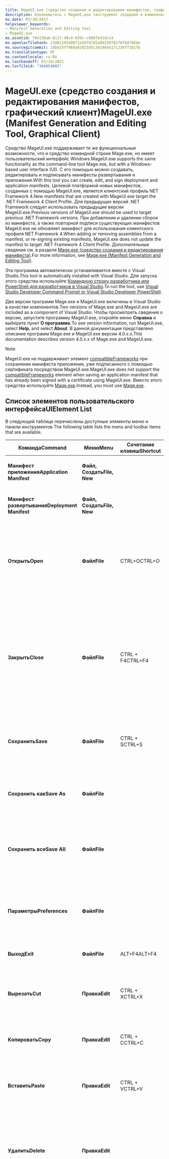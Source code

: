 ```yaml
---
title: MageUI.exe (средство создания и редактирования манифестов, графический клиент)
description: Ознакомьтесь с MageUI.exe (инструмент создания и изменения манифестов, графический клиент). С помощью этого инструмента графического пользовательского интерфейса можно создавать, редактировать и подписывать манифесты развертывания и приложения.
ms.date: 03/30/2017
helpviewer_keywords:
- Manifest Generation and Editing tool
- MageUI.exe
ms.assetid: f9e130a6-8117-49c4-839c-c988f641dc14
ms.openlocfilehash: c3901145e00f1a58f87e5a8925078278f847668e
ms.sourcegitcommit: 1dbe25ff484a02025d5c34146e517c236f7161fb
ms.translationtype: HT
ms.contentlocale: ru-RU
ms.lasthandoff: 03/19/2021
ms.locfileid: "104654002"
---
```

# <a name="mageuiexe-manifest-generation-and-editing-tool-graphical-client"></a><span data-ttu-id="f5ebc-104">MageUI.exe (средство создания и редактирования манифестов, графический клиент)</span><span class="sxs-lookup"><span data-stu-id="f5ebc-104">MageUI.exe (Manifest Generation and Editing Tool, Graphical Client)</span></span>

<span data-ttu-id="f5ebc-105">Средство MageUI.exe поддерживает те же функциональные возможности, что и средство командной строки Mage.exe, но имеет пользовательский интерфейс Windows.</span><span class="sxs-lookup"><span data-stu-id="f5ebc-105">MageUI.exe supports the same functionality as the command-line tool Mage.exe, but with a Windows-based user interface (UI).</span></span> <span data-ttu-id="f5ebc-106">С его помощью можно создавать, редактировать и подписывать манифесты развертывания и приложения.</span><span class="sxs-lookup"><span data-stu-id="f5ebc-106">With this tool you can create, edit, and sign deployment and application manifests.</span></span> <span data-ttu-id="f5ebc-107">Целевой платформой новых манифестов, созданных с помощью MageUI.exe, является клиентский профиль NET Framework 4.</span><span class="sxs-lookup"><span data-stu-id="f5ebc-107">New manifests that are created with MageUI.exe target the .NET Framework 4 Client Profile.</span></span> <span data-ttu-id="f5ebc-108">Для предыдущих версий .NET Framework следует использовать предыдущие версии MageUI.exe.</span><span class="sxs-lookup"><span data-stu-id="f5ebc-108">Previous versions of MageUI.exe should be used to target previous .NET Framework versions.</span></span> <span data-ttu-id="f5ebc-109">При добавлении и удалении сборок из манифеста, а также повторной подписи существующих манифестов MageUI.exe не обновляет манифест для использования клиентского профиля NET Framework 4.</span><span class="sxs-lookup"><span data-stu-id="f5ebc-109">When adding or removing assemblies from a manifest, or re-signing existing manifests, MageUI.exe does not update the manifest to target .NET Framework 4 Client Profile.</span></span> <span data-ttu-id="f5ebc-110">Дополнительные сведения см. в разделе [Mage.exe (средство создания и редактирования манифеста)](mage-exe-manifest-generation-and-editing-tool.md).</span><span class="sxs-lookup"><span data-stu-id="f5ebc-110">For more information, see [Mage.exe (Manifest Generation and Editing Tool)](mage-exe-manifest-generation-and-editing-tool.md).</span></span>

 <span data-ttu-id="f5ebc-111">Эта программа автоматически устанавливается вместе с Visual Studio.</span><span class="sxs-lookup"><span data-stu-id="f5ebc-111">This tool is automatically installed with Visual Studio.</span></span> <span data-ttu-id="f5ebc-112">Для запуска этого средства используйте [Командную строку разработчика или PowerShell для разработчиков в Visual Studio](/visualstudio/ide/reference/command-prompt-powershell).</span><span class="sxs-lookup"><span data-stu-id="f5ebc-112">To run the tool, use [Visual Studio Developer Command Prompt or Visual Studio Developer PowerShell](/visualstudio/ide/reference/command-prompt-powershell).</span></span>

 <span data-ttu-id="f5ebc-113">Две версии программ Mage.exe и MageUI.exe включены в Visual Studio в качестве компонентов.</span><span class="sxs-lookup"><span data-stu-id="f5ebc-113">Two versions of Mage.exe and MageUI.exe are included as a component of Visual Studio.</span></span> <span data-ttu-id="f5ebc-114">Чтобы просмотреть сведения о версии, запустите программу MageUI.exe, откройте меню **Справка** и выберите пункт **О программе**.</span><span class="sxs-lookup"><span data-stu-id="f5ebc-114">To see version information, run MageUI.exe, select **Help**, and select **About**.</span></span> <span data-ttu-id="f5ebc-115">В данной документации представлено описание программ Mage.exe и MageUI.exe версии 4.0.x.x.</span><span class="sxs-lookup"><span data-stu-id="f5ebc-115">This documentation describes version 4.0.x.x of Mage.exe and MageUI.exe.</span></span>

> [!NOTE]
> <span data-ttu-id="f5ebc-116">MageUI.exe не поддерживает элемент [compatibleFrameworks](/visualstudio/deployment/compatibleframeworks-element-clickonce-deployment) при сохранении манифеста приложения, уже подписанного с помощью сертификата посредством MageUI.exe.</span><span class="sxs-lookup"><span data-stu-id="f5ebc-116">MageUI.exe does not support the [compatibleFrameworks](/visualstudio/deployment/compatibleframeworks-element-clickonce-deployment) element when saving an application manifest that has already been signed with a certificate using MageUI.exe.</span></span> <span data-ttu-id="f5ebc-117">Вместо этого средства используйте [Mage.exe](mage-exe-manifest-generation-and-editing-tool.md).</span><span class="sxs-lookup"><span data-stu-id="f5ebc-117">Instead, you must use [Mage.exe](mage-exe-manifest-generation-and-editing-tool.md).</span></span>  
  
## <a name="uielement-list"></a><span data-ttu-id="f5ebc-118">Список элементов пользовательского интерфейса</span><span class="sxs-lookup"><span data-stu-id="f5ebc-118">UIElement List</span></span>  

 <span data-ttu-id="f5ebc-119">В следующей таблице перечислены доступные элементы меню и панели инструментов.</span><span class="sxs-lookup"><span data-stu-id="f5ebc-119">The following table lists the menu and toolbar items that are available.</span></span>  
  
|<span data-ttu-id="f5ebc-120">Команда</span><span class="sxs-lookup"><span data-stu-id="f5ebc-120">Command</span></span>|<span data-ttu-id="f5ebc-121">Меню</span><span class="sxs-lookup"><span data-stu-id="f5ebc-121">Menu</span></span>|<span data-ttu-id="f5ebc-122">Сочетание клавиш</span><span class="sxs-lookup"><span data-stu-id="f5ebc-122">Shortcut</span></span>|<span data-ttu-id="f5ebc-123">Описание</span><span class="sxs-lookup"><span data-stu-id="f5ebc-123">Description</span></span>|  
|-------------|----------|--------------|-----------------|  
|<span data-ttu-id="f5ebc-124">**Манифест приложения**</span><span class="sxs-lookup"><span data-stu-id="f5ebc-124">**Application Manifest**</span></span>|<span data-ttu-id="f5ebc-125">**Файл, Создать**</span><span class="sxs-lookup"><span data-stu-id="f5ebc-125">**File, New**</span></span>||<span data-ttu-id="f5ebc-126">Создает новый манифест приложения.</span><span class="sxs-lookup"><span data-stu-id="f5ebc-126">Creates a new application manifest.</span></span>|  
|<span data-ttu-id="f5ebc-127">**Манифест развертывания**</span><span class="sxs-lookup"><span data-stu-id="f5ebc-127">**Deployment Manifest**</span></span>|<span data-ttu-id="f5ebc-128">**Файл, Создать**</span><span class="sxs-lookup"><span data-stu-id="f5ebc-128">**File, New**</span></span>||<span data-ttu-id="f5ebc-129">Создает новый манифест развертывания.</span><span class="sxs-lookup"><span data-stu-id="f5ebc-129">Creates a new deployment manifest.</span></span>|  
|<span data-ttu-id="f5ebc-130">**Открыть**</span><span class="sxs-lookup"><span data-stu-id="f5ebc-130">**Open**</span></span>|<span data-ttu-id="f5ebc-131">**Файл**</span><span class="sxs-lookup"><span data-stu-id="f5ebc-131">**File**</span></span>|<span data-ttu-id="f5ebc-132">CTRL+O</span><span class="sxs-lookup"><span data-stu-id="f5ebc-132">CTRL+O</span></span>|<span data-ttu-id="f5ebc-133">Открывает для редактирования существующий манифест развертывания, манифест приложения или лицензию доверия.</span><span class="sxs-lookup"><span data-stu-id="f5ebc-133">Opens an existing deployment manifest, application manifest, or trust license for editing.</span></span>|  
|<span data-ttu-id="f5ebc-134">**Закрыть**</span><span class="sxs-lookup"><span data-stu-id="f5ebc-134">**Close**</span></span>|<span data-ttu-id="f5ebc-135">**Файл**</span><span class="sxs-lookup"><span data-stu-id="f5ebc-135">**File**</span></span>|<span data-ttu-id="f5ebc-136">CTRL + F4</span><span class="sxs-lookup"><span data-stu-id="f5ebc-136">CTRL+F4</span></span>|<span data-ttu-id="f5ebc-137">Закрывает открытый файл.</span><span class="sxs-lookup"><span data-stu-id="f5ebc-137">Closes an open file.</span></span><br /><br /> <span data-ttu-id="f5ebc-138">Если файл был изменен, MageUI.exe выводит запрос о повторной подписи файла открытым ключом, парой ключей или сохраненным сертификатом.</span><span class="sxs-lookup"><span data-stu-id="f5ebc-138">If you modify a file before closing it, MageUI.exe prompts you to re-sign the file with a public key, key pair, or stored certificate.</span></span>|  
|<span data-ttu-id="f5ebc-139">**Сохранить**</span><span class="sxs-lookup"><span data-stu-id="f5ebc-139">**Save**</span></span>|<span data-ttu-id="f5ebc-140">**Файл**</span><span class="sxs-lookup"><span data-stu-id="f5ebc-140">**File**</span></span>|<span data-ttu-id="f5ebc-141">CTRL + S</span><span class="sxs-lookup"><span data-stu-id="f5ebc-141">CTRL+S</span></span>|<span data-ttu-id="f5ebc-142">Сохраняет на диск документ, на котором находится фокус пользовательского ввода.</span><span class="sxs-lookup"><span data-stu-id="f5ebc-142">Saves to disk the document which currently has user input focus.</span></span>|  
|<span data-ttu-id="f5ebc-143">**Сохранить как**</span><span class="sxs-lookup"><span data-stu-id="f5ebc-143">**Save As**</span></span>|<span data-ttu-id="f5ebc-144">**Файл**</span><span class="sxs-lookup"><span data-stu-id="f5ebc-144">**File**</span></span>||<span data-ttu-id="f5ebc-145">Сохраняет файл на диск, позволяя указать новое имя и местоположение файла.</span><span class="sxs-lookup"><span data-stu-id="f5ebc-145">Saves a file to disk, enabling you to supply a new file name and/or location.</span></span>|  
|<span data-ttu-id="f5ebc-146">**Сохранить все**</span><span class="sxs-lookup"><span data-stu-id="f5ebc-146">**Save All**</span></span>|<span data-ttu-id="f5ebc-147">**Файл**</span><span class="sxs-lookup"><span data-stu-id="f5ebc-147">**File**</span></span>||<span data-ttu-id="f5ebc-148">Сохраняет изменения, внесенные во все файлы, открытые в настоящий момент в программе MageUI.exe.</span><span class="sxs-lookup"><span data-stu-id="f5ebc-148">Saves the changes made to all files currently open within MageUI.exe.</span></span>|  
|<span data-ttu-id="f5ebc-149">**Параметры**</span><span class="sxs-lookup"><span data-stu-id="f5ebc-149">**Preferences**</span></span>|<span data-ttu-id="f5ebc-150">**Файл**</span><span class="sxs-lookup"><span data-stu-id="f5ebc-150">**File**</span></span>||<span data-ttu-id="f5ebc-151">Открывает диалоговое окно **Параметры**.</span><span class="sxs-lookup"><span data-stu-id="f5ebc-151">Opens the **Preferences** dialog box.</span></span> <span data-ttu-id="f5ebc-152">Дополнительные сведения см. в следующем разделе.</span><span class="sxs-lookup"><span data-stu-id="f5ebc-152">See the following section for more information.</span></span>|  
|<span data-ttu-id="f5ebc-153">**Выход**</span><span class="sxs-lookup"><span data-stu-id="f5ebc-153">**Exit**</span></span>|<span data-ttu-id="f5ebc-154">**Файл**</span><span class="sxs-lookup"><span data-stu-id="f5ebc-154">**File**</span></span>|<span data-ttu-id="f5ebc-155">ALT+F4</span><span class="sxs-lookup"><span data-stu-id="f5ebc-155">ALT+F4</span></span>|<span data-ttu-id="f5ebc-156">Закрывает программу MageUI.exe.</span><span class="sxs-lookup"><span data-stu-id="f5ebc-156">Quits MageUI.exe.</span></span>|  
|<span data-ttu-id="f5ebc-157">**Вырезать**</span><span class="sxs-lookup"><span data-stu-id="f5ebc-157">**Cut**</span></span>|<span data-ttu-id="f5ebc-158">**Правка**</span><span class="sxs-lookup"><span data-stu-id="f5ebc-158">**Edit**</span></span>|<span data-ttu-id="f5ebc-159">CTRL + X</span><span class="sxs-lookup"><span data-stu-id="f5ebc-159">CTRL+X</span></span>|<span data-ttu-id="f5ebc-160">Удаляет выделенный текст из приложения и перемещает его в буфер обмена системы.</span><span class="sxs-lookup"><span data-stu-id="f5ebc-160">Removes the currently selected text from the application and moves it to the system Clipboard.</span></span>|  
|<span data-ttu-id="f5ebc-161">**Копировать**</span><span class="sxs-lookup"><span data-stu-id="f5ebc-161">**Copy**</span></span>|<span data-ttu-id="f5ebc-162">**Правка**</span><span class="sxs-lookup"><span data-stu-id="f5ebc-162">**Edit**</span></span>|<span data-ttu-id="f5ebc-163">CTRL + C</span><span class="sxs-lookup"><span data-stu-id="f5ebc-163">CTRL+C</span></span>|<span data-ttu-id="f5ebc-164">Копирует выделенный текст в буфер обмена системы.</span><span class="sxs-lookup"><span data-stu-id="f5ebc-164">Copies the currently selected text to the system Clipboard.</span></span>|  
|<span data-ttu-id="f5ebc-165">**Вставить**</span><span class="sxs-lookup"><span data-stu-id="f5ebc-165">**Paste**</span></span>|<span data-ttu-id="f5ebc-166">**Правка**</span><span class="sxs-lookup"><span data-stu-id="f5ebc-166">**Edit**</span></span>|<span data-ttu-id="f5ebc-167">CTRL + V</span><span class="sxs-lookup"><span data-stu-id="f5ebc-167">CTRL+V</span></span>|<span data-ttu-id="f5ebc-168">Вставляет текст из буфера обмена системы в активный текстовый элемент.</span><span class="sxs-lookup"><span data-stu-id="f5ebc-168">Pastes text from the system Clipboard into the currently active text element.</span></span>|  
|<span data-ttu-id="f5ebc-169">**Удалить**</span><span class="sxs-lookup"><span data-stu-id="f5ebc-169">**Delete**</span></span>|<span data-ttu-id="f5ebc-170">**Правка**</span><span class="sxs-lookup"><span data-stu-id="f5ebc-170">**Edit**</span></span>||<span data-ttu-id="f5ebc-171">Удаляет выбранный в списке элемент, например лицензию доверия на вкладке **Манифест развертывания**.</span><span class="sxs-lookup"><span data-stu-id="f5ebc-171">Deletes an element currently selected in a list, such as a trust license on the **Deployment Manifest** tab.</span></span>|  
|<span data-ttu-id="f5ebc-172">**Закрыть все**</span><span class="sxs-lookup"><span data-stu-id="f5ebc-172">**Close All**</span></span>|<span data-ttu-id="f5ebc-173">**Окно**</span><span class="sxs-lookup"><span data-stu-id="f5ebc-173">**Window**</span></span>||<span data-ttu-id="f5ebc-174">Закрывает все файлы, открытые в MageUI.exe в настоящий момент.</span><span class="sxs-lookup"><span data-stu-id="f5ebc-174">Closes all files currently open in MageUI.exe.</span></span> <span data-ttu-id="f5ebc-175">Для файлов, которые требуется сохранить, MageUI.exe выводит соответствующий запрос.</span><span class="sxs-lookup"><span data-stu-id="f5ebc-175">If one or more files need saving, MageUI.exe prompts you to save them.</span></span> <span data-ttu-id="f5ebc-176">MageUI.exe также отображает запрос на выбор ключа подписи для каждого неподписанного или измененного файла.</span><span class="sxs-lookup"><span data-stu-id="f5ebc-176">MageUI.exe also prompts you to select a signing key for each unsigned or changed file.</span></span>|  
|<span data-ttu-id="f5ebc-177">**О программе**</span><span class="sxs-lookup"><span data-stu-id="f5ebc-177">**About**</span></span>|<span data-ttu-id="f5ebc-178">**Справка**</span><span class="sxs-lookup"><span data-stu-id="f5ebc-178">**Help**</span></span>||<span data-ttu-id="f5ebc-179">Отображает сведения о версии MageUI.exe и соответствующих авторских правах.</span><span class="sxs-lookup"><span data-stu-id="f5ebc-179">Displays version and copyright information about MageUI.exe.</span></span>|  
  
## <a name="preferences-dialog-box"></a><span data-ttu-id="f5ebc-180">Диалоговое окно "Параметры"</span><span class="sxs-lookup"><span data-stu-id="f5ebc-180">Preferences Dialog Box</span></span>  

 <span data-ttu-id="f5ebc-181">Диалоговое окно **Параметры** содержит следующие элементы.</span><span class="sxs-lookup"><span data-stu-id="f5ebc-181">The **Preferences** dialog box contains the following elements.</span></span>  
  
|<span data-ttu-id="f5ebc-182">Элемент пользовательского интерфейса</span><span class="sxs-lookup"><span data-stu-id="f5ebc-182">UI Element</span></span>|<span data-ttu-id="f5ebc-183">Описание</span><span class="sxs-lookup"><span data-stu-id="f5ebc-183">Description</span></span>|  
|----------------|-----------------|  
|<span data-ttu-id="f5ebc-184">**Подписывать при сохранении**</span><span class="sxs-lookup"><span data-stu-id="f5ebc-184">**Sign on save**</span></span>|<span data-ttu-id="f5ebc-185">Выводит запрос на подпись файла при сохранении внесенных изменений.</span><span class="sxs-lookup"><span data-stu-id="f5ebc-185">Prompts you to sign a file whenever you save your modifications.</span></span>|  
|<span data-ttu-id="f5ebc-186">**Использовать сертификат подписи по умолчанию**</span><span class="sxs-lookup"><span data-stu-id="f5ebc-186">**Use default signing certificate**</span></span>|<span data-ttu-id="f5ebc-187">Использует для подписи всех файлов ключ, введенный в текстовом поле **Файл сертификата**.</span><span class="sxs-lookup"><span data-stu-id="f5ebc-187">Uses the key entered in the **Certificate file** text box to sign all files.</span></span> <span data-ttu-id="f5ebc-188">В результате будет отключен запрос на подпись, который обычно выводится при сохранении файла, если выбран параметр **Подписывать при сохранении**.</span><span class="sxs-lookup"><span data-stu-id="f5ebc-188">This eliminates the signing prompt that typically appears when you save a file and **Sign on Save** is selected.</span></span> <span data-ttu-id="f5ebc-189">Для выбора файла ключа нажмите кнопку с многоточием ( **...** ), расположенную рядом с текстовым полем **Файл сертификата**.</span><span class="sxs-lookup"><span data-stu-id="f5ebc-189">Use the ellipsis (**…**) button next to the **Certificate file** text box to select a key file.</span></span>|  
|<span data-ttu-id="f5ebc-190">Алгоритм хэш-кода</span><span class="sxs-lookup"><span data-stu-id="f5ebc-190">Digest algorithm</span></span>|<span data-ttu-id="f5ebc-191">Определяет алгоритм создания дайджестов зависимостей.</span><span class="sxs-lookup"><span data-stu-id="f5ebc-191">Specifies the algorithm to generate dependency digests with.</span></span> <span data-ttu-id="f5ebc-192">Допустимые значения: sha256RSA и sha1RSA.</span><span class="sxs-lookup"><span data-stu-id="f5ebc-192">Value must be "sha256RSA" or "sha1RSA".</span></span> <span data-ttu-id="f5ebc-193">Значение по умолчанию — SHA1.</span><span class="sxs-lookup"><span data-stu-id="f5ebc-193">Uses SHA1 as the default.</span></span> <span data-ttu-id="f5ebc-194">Используется как в манифестах приложения, так и в манифестах развертывания.</span><span class="sxs-lookup"><span data-stu-id="f5ebc-194">Used both in application and deployment manifests.</span></span> <span data-ttu-id="f5ebc-195">Если при сохранении манифеста пользователь предоставляет сертификат, то при создании дайджестов зависимостей используются указанные в сертификате алгоритмы.</span><span class="sxs-lookup"><span data-stu-id="f5ebc-195">If the user provides a certificate when saving the manifest, uses the algorithms in the certificate to generate dependency digests with.</span></span>|  
  
## <a name="signing-options-dialog-box"></a><span data-ttu-id="f5ebc-196">Диалоговое окно "Параметры создания подписей"</span><span class="sxs-lookup"><span data-stu-id="f5ebc-196">Signing Options Dialog Box</span></span>  

 <span data-ttu-id="f5ebc-197">Диалоговое окно **Параметры создания подписей** отображается при сохранении манифеста или лицензии доверия в первый раз, а также при изменении манифеста или лицензии доверия.</span><span class="sxs-lookup"><span data-stu-id="f5ebc-197">The **Signing Options** dialog box appears when you save a manifest or trust license for the first time, or when you change a manifest or trust license.</span></span> <span data-ttu-id="f5ebc-198">Это окно появляется, только если в диалоговом окне **Параметры** выбран параметр **Подписывать при сохранении**.</span><span class="sxs-lookup"><span data-stu-id="f5ebc-198">It only appears if the **Sign on Save** option in the **Preferences** dialog box is selected.</span></span> <span data-ttu-id="f5ebc-199">При подписи манифеста, задающего значение в текстовом поле **URI-код метки времени**, необходимо подключение к Интернету.</span><span class="sxs-lookup"><span data-stu-id="f5ebc-199">You must be connected to the Internet when signing a manifest that specifies a value in the **TimeStamping URI** text box.</span></span>  
  
 <span data-ttu-id="f5ebc-200">Это диалоговое окно содержит следующие элементы.</span><span class="sxs-lookup"><span data-stu-id="f5ebc-200">This dialog box contains the following elements.</span></span>  
  
|<span data-ttu-id="f5ebc-201">Элемент пользовательского интерфейса</span><span class="sxs-lookup"><span data-stu-id="f5ebc-201">UI Element</span></span>|<span data-ttu-id="f5ebc-202">Описание</span><span class="sxs-lookup"><span data-stu-id="f5ebc-202">Description</span></span>|  
|----------------|-----------------|  
|<span data-ttu-id="f5ebc-203">**Подписывать файлом сертификата**</span><span class="sxs-lookup"><span data-stu-id="f5ebc-203">**Sign with certificate file**</span></span>|<span data-ttu-id="f5ebc-204">Подписывает манифест цифровым сертификатом, хранящимся в файловой системе.</span><span class="sxs-lookup"><span data-stu-id="f5ebc-204">Signs the manifest with a digital certificate stored on the file system.</span></span>|  
|<span data-ttu-id="f5ebc-205">**Файл**</span><span class="sxs-lookup"><span data-stu-id="f5ebc-205">**File**</span></span>|<span data-ttu-id="f5ebc-206">Предоставляет область для ввода пути к PFX-файлу, представляющему сертификат.</span><span class="sxs-lookup"><span data-stu-id="f5ebc-206">Provides an area to type the path to the .pfx file representing the certificate.</span></span>|  
|<span data-ttu-id="f5ebc-207">**...**</span><span class="sxs-lookup"><span data-stu-id="f5ebc-207">**...**</span></span>|<span data-ttu-id="f5ebc-208">Открывает диалоговое окно **Выбор файла**, где можно выбрать существующий PFX-файл.</span><span class="sxs-lookup"><span data-stu-id="f5ebc-208">Opens a **Choose File** dialog box for selecting an existing .pfx file.</span></span>|  
|<span data-ttu-id="f5ebc-209">**Создать**</span><span class="sxs-lookup"><span data-stu-id="f5ebc-209">**New**</span></span>|<span data-ttu-id="f5ebc-210">Создает новый PFX-файл, не подлежащий проверке при помощи центра сертификации.</span><span class="sxs-lookup"><span data-stu-id="f5ebc-210">Generates a new .pfx that is not verifiable through a Certificate Authority (CA).</span></span> <span data-ttu-id="f5ebc-211">Подробнее о типах сертификатов, используемых для подписи развертываний ClickOnce, см. в разделе [Общие сведения о развертывании доверенных приложений](/visualstudio/deployment/trusted-application-deployment-overview).</span><span class="sxs-lookup"><span data-stu-id="f5ebc-211">For more information about the types of certificates used for signing ClickOnce deployments, see [Trusted Application Deployment Overview](/visualstudio/deployment/trusted-application-deployment-overview).</span></span>|  
|<span data-ttu-id="f5ebc-212">**Пароль**</span><span class="sxs-lookup"><span data-stu-id="f5ebc-212">**Password**</span></span>|<span data-ttu-id="f5ebc-213">Предоставляет область для ввода пароля, используемого для подписи этим сертификатом.</span><span class="sxs-lookup"><span data-stu-id="f5ebc-213">Provides an area to type the password used for signing with this certificate.</span></span> <span data-ttu-id="f5ebc-214">Если пароль не требуется, это поле можно оставить пустым.</span><span class="sxs-lookup"><span data-stu-id="f5ebc-214">If not applicable, can be left blank.</span></span>|  
|<span data-ttu-id="f5ebc-215">**Подписывать сохраненным сертификатом**</span><span class="sxs-lookup"><span data-stu-id="f5ebc-215">**Sign with stored certificate**</span></span>|<span data-ttu-id="f5ebc-216">Отображает список цифровых сертификатов, находящихся в хранилище сертификатов на компьютере, в котором можно выбрать нужный сертификат.</span><span class="sxs-lookup"><span data-stu-id="f5ebc-216">Displays a selectable list of digital certificates stored in your computer's certificate store.</span></span>|  
|<span data-ttu-id="f5ebc-217">**URI-код метки времени**</span><span class="sxs-lookup"><span data-stu-id="f5ebc-217">**TimeStamping URI**</span></span>|<span data-ttu-id="f5ebc-218">Отображает URL-адрес (уникальный код ресурса) службы цифровых меток времени.</span><span class="sxs-lookup"><span data-stu-id="f5ebc-218">Displays the Uniform Resource Locator (URI) of a digital timestamping service.</span></span> <span data-ttu-id="f5ebc-219">Установка меток времени в манифестах предотвращает необходимость повторной подписи манифестов, когда срок действия цифрового сертификата истекает до развертывания следующей версии приложения.</span><span class="sxs-lookup"><span data-stu-id="f5ebc-219">Timestamping the manifests prevents you from having to re-sign the manifests if your digital certificate expires before you deploy the next version of your application.</span></span> <span data-ttu-id="f5ebc-220">Дополнительные сведения см. в статье [Члены программы корневых сертификатов Windows](/previous-versions/windows/it-pro/windows-server-2012-R2-and-2012/dn265983(v=ws.11)) и в разделе [ClickOnce и технология Authenticode](/visualstudio/deployment/clickonce-and-authenticode).</span><span class="sxs-lookup"><span data-stu-id="f5ebc-220">For more information, see [Windows root certificate program members](/previous-versions/windows/it-pro/windows-server-2012-R2-and-2012/dn265983(v=ws.11)) and [ClickOnce and Authenticode](/visualstudio/deployment/clickonce-and-authenticode).</span></span>|  
|<span data-ttu-id="f5ebc-221">**Не подписывать**</span><span class="sxs-lookup"><span data-stu-id="f5ebc-221">**Don't Sign**</span></span>|<span data-ttu-id="f5ebc-222">Позволяет сохранить манифест без добавления подписи из цифрового сертификата.</span><span class="sxs-lookup"><span data-stu-id="f5ebc-222">Allows you to save the manifest without adding a signature from a digital certificate.</span></span>|  
  
## <a name="tab-and-panel-descriptions"></a><span data-ttu-id="f5ebc-223">Описания вкладок и областей</span><span class="sxs-lookup"><span data-stu-id="f5ebc-223">Tab and Panel Descriptions</span></span>  

 <span data-ttu-id="f5ebc-224">Когда документ открывается в MageUI.exe, он отображается на отдельной вкладке.</span><span class="sxs-lookup"><span data-stu-id="f5ebc-224">When you open a document with MageUI.exe, it appears within its own tab page.</span></span> <span data-ttu-id="f5ebc-225">Каждая вкладка содержит набор областей свойств.</span><span class="sxs-lookup"><span data-stu-id="f5ebc-225">Each tab contains a set of property panels.</span></span> <span data-ttu-id="f5ebc-226">Области содержат сгруппированные поднаборы данных документа.</span><span class="sxs-lookup"><span data-stu-id="f5ebc-226">The panels contain grouped subsets of the document's data.</span></span>  
  
### <a name="application-manifest-tab"></a><span data-ttu-id="f5ebc-227">Вкладка "Манифест приложения"</span><span class="sxs-lookup"><span data-stu-id="f5ebc-227">Application Manifest Tab</span></span>  

 <span data-ttu-id="f5ebc-228">На вкладке **Манифест приложения** приводится содержимое манифеста приложения.</span><span class="sxs-lookup"><span data-stu-id="f5ebc-228">The **Application Manifest** tab displays the contents of an application manifest.</span></span> <span data-ttu-id="f5ebc-229">В манифесте приложения описаны все файлы, включенные в развертывание, а также разрешения, требуемые для выполнения приложения на клиентском компьютере.</span><span class="sxs-lookup"><span data-stu-id="f5ebc-229">The application manifest describes all files included with the deployment, and the permissions required for the application to run on the client.</span></span>  
  
 <span data-ttu-id="f5ebc-230">Вкладка **Манифест приложения** содержит перечисленные ниже вкладки.</span><span class="sxs-lookup"><span data-stu-id="f5ebc-230">The **Application Manifest** tab contains the following tabs.</span></span>  
  
|<span data-ttu-id="f5ebc-231">Элемент пользовательского интерфейса</span><span class="sxs-lookup"><span data-stu-id="f5ebc-231">UI Element</span></span>|<span data-ttu-id="f5ebc-232">Описание</span><span class="sxs-lookup"><span data-stu-id="f5ebc-232">Description</span></span>|  
|----------------|-----------------|  
|<span data-ttu-id="f5ebc-233">**Name**</span><span class="sxs-lookup"><span data-stu-id="f5ebc-233">**Name**</span></span>|<span data-ttu-id="f5ebc-234">Задает идентификационные сведения о развертывании.</span><span class="sxs-lookup"><span data-stu-id="f5ebc-234">Specifies identifying information about this deployment.</span></span>|  
|<span data-ttu-id="f5ebc-235">**Описание**</span><span class="sxs-lookup"><span data-stu-id="f5ebc-235">**Description**</span></span>|<span data-ttu-id="f5ebc-236">Задает сведения об издателе, продукте и поддержке.</span><span class="sxs-lookup"><span data-stu-id="f5ebc-236">Specifies publisher, product, and support information.</span></span>|  
|<span data-ttu-id="f5ebc-237">**Параметры приложения**</span><span class="sxs-lookup"><span data-stu-id="f5ebc-237">**Application Options**</span></span>|<span data-ttu-id="f5ebc-238">Определяет, является ли это приложение браузерным и является ли этот манифест источником информации о доверии.</span><span class="sxs-lookup"><span data-stu-id="f5ebc-238">Specifies whether this is a browser application, and whether this manifest is the source of trust information.</span></span>|  
|<span data-ttu-id="f5ebc-239">**Файлы**</span><span class="sxs-lookup"><span data-stu-id="f5ebc-239">**Files**</span></span>|<span data-ttu-id="f5ebc-240">Задает все файлы, образующие это развертывание.</span><span class="sxs-lookup"><span data-stu-id="f5ebc-240">Specifies all of the files that constitute this deployment.</span></span>|  
|<span data-ttu-id="f5ebc-241">**Требуемые разрешения**</span><span class="sxs-lookup"><span data-stu-id="f5ebc-241">**Permissions Required**</span></span>|<span data-ttu-id="f5ebc-242">Задает минимальный набор разрешений, требуемый для выполнения приложения на клиентском компьютере.</span><span class="sxs-lookup"><span data-stu-id="f5ebc-242">Specifies the minimum permission set required by the application to run on a client.</span></span>|  
  
### <a name="name-tab"></a><span data-ttu-id="f5ebc-243">Вкладка "Имя"</span><span class="sxs-lookup"><span data-stu-id="f5ebc-243">Name Tab</span></span>  

 <span data-ttu-id="f5ebc-244">При создании или открытии манифеста приложения отображается вкладка **Имя**.</span><span class="sxs-lookup"><span data-stu-id="f5ebc-244">The **Name** tab is displayed when you first create or open an application manifest.</span></span> <span data-ttu-id="f5ebc-245">Она содержит уникальный идентификатор развертывания. На ней также может указываться допустимая целевая платформа.</span><span class="sxs-lookup"><span data-stu-id="f5ebc-245">It uniquely identifies the deployment, and optionally specifies a valid target platform.</span></span>  
  
|<span data-ttu-id="f5ebc-246">Элемент пользовательского интерфейса</span><span class="sxs-lookup"><span data-stu-id="f5ebc-246">UI Element</span></span>|<span data-ttu-id="f5ebc-247">Описание</span><span class="sxs-lookup"><span data-stu-id="f5ebc-247">Description</span></span>|  
|----------------|-----------------|  
|<span data-ttu-id="f5ebc-248">**Name**</span><span class="sxs-lookup"><span data-stu-id="f5ebc-248">**Name**</span></span>|<span data-ttu-id="f5ebc-249">Обязательный.</span><span class="sxs-lookup"><span data-stu-id="f5ebc-249">Required.</span></span> <span data-ttu-id="f5ebc-250">Имя манифеста приложения.</span><span class="sxs-lookup"><span data-stu-id="f5ebc-250">The name of the application manifest.</span></span> <span data-ttu-id="f5ebc-251">Как правило, совпадает с именем файла.</span><span class="sxs-lookup"><span data-stu-id="f5ebc-251">Usually the same as the file name.</span></span>|  
|<span data-ttu-id="f5ebc-252">**Version**</span><span class="sxs-lookup"><span data-stu-id="f5ebc-252">**Version**</span></span>|<span data-ttu-id="f5ebc-253">Обязательный.</span><span class="sxs-lookup"><span data-stu-id="f5ebc-253">Required.</span></span> <span data-ttu-id="f5ebc-254">Номер версии развертывания в форме *N.N.N.N*.</span><span class="sxs-lookup"><span data-stu-id="f5ebc-254">The version number of the deployment in the form *N.N.N.N*.</span></span> <span data-ttu-id="f5ebc-255">Обязательным является только первый основной номер сборки.</span><span class="sxs-lookup"><span data-stu-id="f5ebc-255">Only the first major build number is required.</span></span> <span data-ttu-id="f5ebc-256">Например, для приложения версии 1.0 допустимы значения `1`, `1.0`, `1.0.0` и `1.0.0.0`.</span><span class="sxs-lookup"><span data-stu-id="f5ebc-256">For example, for version 1.0 of an application, valid values would include `1`, `1.0`, `1.0.0`, and `1.0.0.0`.</span></span>|  
|<span data-ttu-id="f5ebc-257">**Процессор**</span><span class="sxs-lookup"><span data-stu-id="f5ebc-257">**Processor**</span></span>|<span data-ttu-id="f5ebc-258">Необязательный элемент.</span><span class="sxs-lookup"><span data-stu-id="f5ebc-258">Optional.</span></span> <span data-ttu-id="f5ebc-259">Архитектура компьютера, в которой может выполняться это развертывание.</span><span class="sxs-lookup"><span data-stu-id="f5ebc-259">The machine architecture on which this deployment can run.</span></span> <span data-ttu-id="f5ebc-260">Значение по умолчанию — `msil`, то есть язык MSIL, который является форматом по умолчанию для всех управляемых сборок.</span><span class="sxs-lookup"><span data-stu-id="f5ebc-260">The default is `msil`, or Microsoft Intermediate Language, which is the default format of all managed assemblies.</span></span> <span data-ttu-id="f5ebc-261">Это поле следует изменять, если была выполнена предварительная компиляция сборок приложения для конкретной архитектуры.</span><span class="sxs-lookup"><span data-stu-id="f5ebc-261">Change this field if you have pre-compiled the assemblies in your application for a specific architecture.</span></span> <span data-ttu-id="f5ebc-262">Подробнее о предварительной компиляции см. в разделе [Ngen.exe (генератор образов в машинном коде)](ngen-exe-native-image-generator.md).</span><span class="sxs-lookup"><span data-stu-id="f5ebc-262">For more information about pre-compilation, see [Ngen.exe (Native Image Generator)](ngen-exe-native-image-generator.md).</span></span>|  
|<span data-ttu-id="f5ebc-263">**Язык и региональные параметры**</span><span class="sxs-lookup"><span data-stu-id="f5ebc-263">**Culture**</span></span>|<span data-ttu-id="f5ebc-264">Необязательный элемент.</span><span class="sxs-lookup"><span data-stu-id="f5ebc-264">Optional.</span></span> <span data-ttu-id="f5ebc-265">Состоящий из двух частей ISO-код страны и региона, где будет выполняться приложение.</span><span class="sxs-lookup"><span data-stu-id="f5ebc-265">The two-part ISO country and region code in which this application runs.</span></span> <span data-ttu-id="f5ebc-266">Значение по умолчанию — `neutral`.</span><span class="sxs-lookup"><span data-stu-id="f5ebc-266">The default is `neutral`.</span></span>|  
|<span data-ttu-id="f5ebc-267">**Токен открытого ключа**</span><span class="sxs-lookup"><span data-stu-id="f5ebc-267">**Public key token**</span></span>|<span data-ttu-id="f5ebc-268">Необязательно.</span><span class="sxs-lookup"><span data-stu-id="f5ebc-268">Optional.</span></span> <span data-ttu-id="f5ebc-269">Открытый ключ, которым был подписан этот манифест приложения.</span><span class="sxs-lookup"><span data-stu-id="f5ebc-269">The public key with which this application manifest has been signed.</span></span> <span data-ttu-id="f5ebc-270">Если это новый или неподписанный манифест, в этом поле будет значение `Unsigned`.</span><span class="sxs-lookup"><span data-stu-id="f5ebc-270">If this is a new or unsigned manifest, this field will appear as `Unsigned`.</span></span>|  
  
### <a name="description-tab"></a><span data-ttu-id="f5ebc-271">Вкладка "Описание"</span><span class="sxs-lookup"><span data-stu-id="f5ebc-271">Description Tab</span></span>  

 <span data-ttu-id="f5ebc-272">Эти сведения обычно содержатся в манифесте развертывания.</span><span class="sxs-lookup"><span data-stu-id="f5ebc-272">This information is usually provided within the deployment manifest.</span></span> <span data-ttu-id="f5ebc-273">Эти поля можно изменять только в том случае, если на вкладке **Параметры приложения** установлен флажок **Использовать манифест приложения для доверенной информации**.</span><span class="sxs-lookup"><span data-stu-id="f5ebc-273">These fields can only be modified if the **Use Application Manifest Trust Information** check box is selected on the **Application Options** tab.</span></span>  
  
|<span data-ttu-id="f5ebc-274">Элемент пользовательского интерфейса</span><span class="sxs-lookup"><span data-stu-id="f5ebc-274">UI Element</span></span>|<span data-ttu-id="f5ebc-275">Описание</span><span class="sxs-lookup"><span data-stu-id="f5ebc-275">Description</span></span>|  
|----------------|-----------------|  
|<span data-ttu-id="f5ebc-276">**Издатель**</span><span class="sxs-lookup"><span data-stu-id="f5ebc-276">**Publisher**</span></span>|<span data-ttu-id="f5ebc-277">Имя лица или организации, ответственных за приложение.</span><span class="sxs-lookup"><span data-stu-id="f5ebc-277">The name of the person or organization responsible for the application.</span></span> <span data-ttu-id="f5ebc-278">Это значение используется как имя папки в меню "Пуск".</span><span class="sxs-lookup"><span data-stu-id="f5ebc-278">This value is used as the Start menu folder name.</span></span>|  
|<span data-ttu-id="f5ebc-279">**Продукт**</span><span class="sxs-lookup"><span data-stu-id="f5ebc-279">**Product**</span></span>|<span data-ttu-id="f5ebc-280">Полное название продукта.</span><span class="sxs-lookup"><span data-stu-id="f5ebc-280">The full product name.</span></span> <span data-ttu-id="f5ebc-281">Если на вкладке **Параметры развертывания** манифеста развертывания для элемента **Тип приложения** выбрано значение **Установить локально**, это название появится в ссылке меню **Пуск** и в диалоговом окне **Установка и удаление программ** для этого приложения.</span><span class="sxs-lookup"><span data-stu-id="f5ebc-281">If you selected **Install Locally** for the **Application Type** element on the **Deployment Options** tab of the deployment manifest, this name will be what appears in the **Start** menu link and in **Add or Remove Programs** for this application.</span></span>|  
|<span data-ttu-id="f5ebc-282">**Техническая поддержка**</span><span class="sxs-lookup"><span data-stu-id="f5ebc-282">**Support Location**</span></span>|<span data-ttu-id="f5ebc-283">URL-адрес, по которому заказчики могут получить справку и поддержку по приложению.</span><span class="sxs-lookup"><span data-stu-id="f5ebc-283">The URL from which customers can obtain help and support for the application.</span></span>|  
  
### <a name="application-options-tab"></a><span data-ttu-id="f5ebc-284">Вкладка "Параметры приложения"</span><span class="sxs-lookup"><span data-stu-id="f5ebc-284">Application Options Tab</span></span>  
  
|<span data-ttu-id="f5ebc-285">Элемент пользовательского интерфейса</span><span class="sxs-lookup"><span data-stu-id="f5ebc-285">UI Element</span></span>|<span data-ttu-id="f5ebc-286">Описание</span><span class="sxs-lookup"><span data-stu-id="f5ebc-286">Description</span></span>|  
|----------------|-----------------|  
|<span data-ttu-id="f5ebc-287">**Приложение браузера Windows Presentation Foundation**</span><span class="sxs-lookup"><span data-stu-id="f5ebc-287">**Windows Presentation Foundation Browser Application**</span></span>|<span data-ttu-id="f5ebc-288">Указывает, является ли это приложение приложением WPF, выполняемым в браузере как приложение браузера XAML (XBAP).</span><span class="sxs-lookup"><span data-stu-id="f5ebc-288">Specifies whether this is a WPF application that runs in the browser as a XAML browser application (XBAP).</span></span>|  
|<span data-ttu-id="f5ebc-289">**Использовать манифест приложения для доверенной информации**</span><span class="sxs-lookup"><span data-stu-id="f5ebc-289">**Use Application Manifest Trust Information**</span></span>|<span data-ttu-id="f5ebc-290">Указывает, содержит ли этот манифест доверенную информацию.</span><span class="sxs-lookup"><span data-stu-id="f5ebc-290">Specifies whether this manifest contains trust information.</span></span>|  
  
### <a name="files-tab"></a><span data-ttu-id="f5ebc-291">Вкладка "Файлы"</span><span class="sxs-lookup"><span data-stu-id="f5ebc-291">Files Tab</span></span>  
  
|<span data-ttu-id="f5ebc-292">Элемент пользовательского интерфейса</span><span class="sxs-lookup"><span data-stu-id="f5ebc-292">UI Element</span></span>|<span data-ttu-id="f5ebc-293">Описание</span><span class="sxs-lookup"><span data-stu-id="f5ebc-293">Description</span></span>|  
|----------------|-----------------|  
|<span data-ttu-id="f5ebc-294">**Каталог приложения**</span><span class="sxs-lookup"><span data-stu-id="f5ebc-294">**Application directory**</span></span>|<span data-ttu-id="f5ebc-295">Каталог, в котором находятся файлы приложения.</span><span class="sxs-lookup"><span data-stu-id="f5ebc-295">The directory in which the application's files reside.</span></span> <span data-ttu-id="f5ebc-296">Для выбора каталога нажмите кнопку с многоточием ( **…** ).</span><span class="sxs-lookup"><span data-stu-id="f5ebc-296">Use the ellipses (**…**) button to select the directory.</span></span>|  
|<span data-ttu-id="f5ebc-297">**Заполнить**</span><span class="sxs-lookup"><span data-stu-id="f5ebc-297">**Populate**</span></span>|<span data-ttu-id="f5ebc-298">Добавляет в манифест приложения все файлы из каталога приложения и его подкаталогов.</span><span class="sxs-lookup"><span data-stu-id="f5ebc-298">Adds all of the files in the application directory and subdirectories to the application manifest.</span></span> <span data-ttu-id="f5ebc-299">Если средство MageUI.exe находит в каталоге единственный исполняемый файл, оно автоматически отмечает его как точку входа, то есть этот файл будет выполнен первым при запуске приложения ClickOnce на клиентском компьютере.</span><span class="sxs-lookup"><span data-stu-id="f5ebc-299">If MageUI.exe finds a single executable file in the directory, it automatically marks this as the Entry Point, which is the file first executed when the ClickOnce application is launched on the client.</span></span>|  
|<span data-ttu-id="f5ebc-300">**Файлы приложения**</span><span class="sxs-lookup"><span data-stu-id="f5ebc-300">**Application Files**</span></span>|<span data-ttu-id="f5ebc-301">Список всех файлов в приложении.</span><span class="sxs-lookup"><span data-stu-id="f5ebc-301">Lists all of the files in the application.</span></span> <span data-ttu-id="f5ebc-302">Каждый файл имеет три редактируемых атрибута, которые рассматриваются ниже.</span><span class="sxs-lookup"><span data-stu-id="f5ebc-302">Each file has three editable attributes, discussed below.</span></span>|  
|<span data-ttu-id="f5ebc-303">**Тип файла**</span><span class="sxs-lookup"><span data-stu-id="f5ebc-303">**File Type**</span></span>|<span data-ttu-id="f5ebc-304">Файл может иметь один из четырех следующих типов:</span><span class="sxs-lookup"><span data-stu-id="f5ebc-304">File Type can be one of four values:</span></span><br /><br /> <span data-ttu-id="f5ebc-305">— Нет.</span><span class="sxs-lookup"><span data-stu-id="f5ebc-305">-   None.</span></span><br /><span data-ttu-id="f5ebc-306">— Точка входа.</span><span class="sxs-lookup"><span data-stu-id="f5ebc-306">-   Entry Point.</span></span> <span data-ttu-id="f5ebc-307">Основной исполняемый файл приложения.</span><span class="sxs-lookup"><span data-stu-id="f5ebc-307">The application's primary executable.</span></span> <span data-ttu-id="f5ebc-308">Только один исполняемый файл может быть помечен как точка входа.</span><span class="sxs-lookup"><span data-stu-id="f5ebc-308">Only one executable file can be marked as the entry point.</span></span><br /><span data-ttu-id="f5ebc-309">— Файл данных.</span><span class="sxs-lookup"><span data-stu-id="f5ebc-309">-   Data File.</span></span> <span data-ttu-id="f5ebc-310">Файл, например в формате XML, который предоставляет данные приложению.</span><span class="sxs-lookup"><span data-stu-id="f5ebc-310">A file, such as an XML file, that supplies data to the application.</span></span><br /><span data-ttu-id="f5ebc-311">— Файл значка.</span><span class="sxs-lookup"><span data-stu-id="f5ebc-311">-   Icon File.</span></span> <span data-ttu-id="f5ebc-312">Значок приложения, который отображается на рабочем столе или в углу окна приложения.</span><span class="sxs-lookup"><span data-stu-id="f5ebc-312">An application icon, such as appears on the desktop or in the corner of an application's window.</span></span>|  
|<span data-ttu-id="f5ebc-313">**Необязательный**</span><span class="sxs-lookup"><span data-stu-id="f5ebc-313">**Optional**</span></span>|<span data-ttu-id="f5ebc-314">Файлы, отмеченные как необязательные, не загружаются при первичной установке или обновлении, однако они могут быть загружены с помощью API развертывания по запросу System.Deployment во время выполнения.</span><span class="sxs-lookup"><span data-stu-id="f5ebc-314">Files marked optional are not downloaded on initial install or update, but may be downloaded at run time using the System.Deployment On-Demand API.</span></span> <span data-ttu-id="f5ebc-315">Дополнительные сведения см. в разделе [Пошаговое руководство: скачивание сборок по требованию с помощью API развертывания ClickOnce с использованием конструктора](/visualstudio/deployment/walkthrough-downloading-assemblies-on-demand-with-the-clickonce-deployment-api-using-the-designer).</span><span class="sxs-lookup"><span data-stu-id="f5ebc-315">For more information, see [Walkthrough: Downloading Assemblies on Demand with the ClickOnce Deployment API Using the Designer](/visualstudio/deployment/walkthrough-downloading-assemblies-on-demand-with-the-clickonce-deployment-api-using-the-designer).</span></span>|  
|<span data-ttu-id="f5ebc-316">**Группа**</span><span class="sxs-lookup"><span data-stu-id="f5ebc-316">**Group**</span></span>|<span data-ttu-id="f5ebc-317">Метка для набора необязательных файлов.</span><span class="sxs-lookup"><span data-stu-id="f5ebc-317">A label for a set of optional files.</span></span> <span data-ttu-id="f5ebc-318">Метку "Группа" можно применить к набору файлов, а затем воспользоваться API развертывания по запросу, чтобы загрузить пакет файлов в одном вызове API.</span><span class="sxs-lookup"><span data-stu-id="f5ebc-318">You can apply a Group label to a set of files, and use the On-Demand API to download a batch of files with a single API call.</span></span>|  
  
### <a name="permissions-required-tab"></a><span data-ttu-id="f5ebc-319">Вкладка "Требуемые разрешения"</span><span class="sxs-lookup"><span data-stu-id="f5ebc-319">Permissions Required Tab</span></span>  

 <span data-ttu-id="f5ebc-320">Вкладка **Требуемые разрешения** позволяет предоставить приложению более широкий доступ к локальному компьютеру по сравнению с доступом, определенным параметрами по умолчанию.</span><span class="sxs-lookup"><span data-stu-id="f5ebc-320">Use the **Permissions Required** tab if you need to grant your application more access to the local computer than is granted by default.</span></span> <span data-ttu-id="f5ebc-321">Дополнительные сведения см. в разделе [Защита приложений ClickOnce](/visualstudio/deployment/securing-clickonce-applications).</span><span class="sxs-lookup"><span data-stu-id="f5ebc-321">For more information, see [Securing ClickOnce Applications](/visualstudio/deployment/securing-clickonce-applications).</span></span>  
  
|<span data-ttu-id="f5ebc-322">Элемент пользовательского интерфейса</span><span class="sxs-lookup"><span data-stu-id="f5ebc-322">UI Element</span></span>|<span data-ttu-id="f5ebc-323">Описание</span><span class="sxs-lookup"><span data-stu-id="f5ebc-323">Description</span></span>|  
|----------------|-----------------|  
|<span data-ttu-id="f5ebc-324">**Тип набора разрешений**</span><span class="sxs-lookup"><span data-stu-id="f5ebc-324">**Permission set type**</span></span>|<span data-ttu-id="f5ebc-325">Минимальный набор разрешений, требуемый для выполнения данного приложения на клиентском компьютере.</span><span class="sxs-lookup"><span data-stu-id="f5ebc-325">The minimum permission set required by this application to run on the client.</span></span> <span data-ttu-id="f5ebc-326">Описание наборов разрешений и требуемых ими разрешений см. в разделе [Именованные наборы разрешений](/previous-versions/dotnet/netframework-4.0/4652tyx7(v=vs.100)).</span><span class="sxs-lookup"><span data-stu-id="f5ebc-326">For a description of these permission sets and which permissions they do or do not demand, see [Named Permission Sets](/previous-versions/dotnet/netframework-4.0/4652tyx7(v=vs.100)).</span></span>|  
|<span data-ttu-id="f5ebc-327">**Подробные сведения**</span><span class="sxs-lookup"><span data-stu-id="f5ebc-327">**Details**</span></span>|<span data-ttu-id="f5ebc-328">XML-код, созданный для манифеста приложения, который должен представлять набор разрешений.</span><span class="sxs-lookup"><span data-stu-id="f5ebc-328">The XML created for the application manifest to represent the permission set.</span></span> <span data-ttu-id="f5ebc-329">Для редактирования этого XML-кода вручную необходимо хорошо понимать формат XML-кода манифеста приложения.</span><span class="sxs-lookup"><span data-stu-id="f5ebc-329">Unless you have a good understanding of the application manifest XML format, you should not edit this XML manually.</span></span> <span data-ttu-id="f5ebc-330">Дополнительные сведения см. в разделе [Манифест приложения ClickOnce](/visualstudio/deployment/clickonce-application-manifest).</span><span class="sxs-lookup"><span data-stu-id="f5ebc-330">For more information, see [ClickOnce Application Manifest](/visualstudio/deployment/clickonce-application-manifest).</span></span>|  
  
### <a name="deployment-manifest-tab"></a><span data-ttu-id="f5ebc-331">Вкладка "Манифест развертывания"</span><span class="sxs-lookup"><span data-stu-id="f5ebc-331">Deployment Manifest Tab</span></span>  

 <span data-ttu-id="f5ebc-332">Вкладка **Манифест развертывания** содержит перечисленные ниже вкладки.</span><span class="sxs-lookup"><span data-stu-id="f5ebc-332">The **Deployment Manifest** tab contains the following tabs.</span></span>  
  
|<span data-ttu-id="f5ebc-333">Элемент пользовательского интерфейса</span><span class="sxs-lookup"><span data-stu-id="f5ebc-333">UI Element</span></span>|<span data-ttu-id="f5ebc-334">Описание</span><span class="sxs-lookup"><span data-stu-id="f5ebc-334">Description</span></span>|  
|----------------|-----------------|  
|<span data-ttu-id="f5ebc-335">**Name**</span><span class="sxs-lookup"><span data-stu-id="f5ebc-335">**Name**</span></span>|<span data-ttu-id="f5ebc-336">Задает идентификационные сведения о развертывании.</span><span class="sxs-lookup"><span data-stu-id="f5ebc-336">Specifies identifying information about this deployment.</span></span>|  
|<span data-ttu-id="f5ebc-337">**Описание**</span><span class="sxs-lookup"><span data-stu-id="f5ebc-337">**Description**</span></span>|<span data-ttu-id="f5ebc-338">Задает сведения об издателе, продукте и поддержке.</span><span class="sxs-lookup"><span data-stu-id="f5ebc-338">Specifies publisher, product, and support information.</span></span>|  
|<span data-ttu-id="f5ebc-339">**Параметры развертывания**</span><span class="sxs-lookup"><span data-stu-id="f5ebc-339">**Deployment Options**</span></span>|<span data-ttu-id="f5ebc-340">Задает дополнительные сведения о развертывании, такие как тип приложения и расположение запуска.</span><span class="sxs-lookup"><span data-stu-id="f5ebc-340">Specifies additional information about the deployment, such as the application type and the start location.</span></span>|  
|<span data-ttu-id="f5ebc-341">**Параметры обновления**</span><span class="sxs-lookup"><span data-stu-id="f5ebc-341">**Update Options**</span></span>|<span data-ttu-id="f5ebc-342">Указывает, как часто ClickOnce будет проверять наличие обновлений приложения.</span><span class="sxs-lookup"><span data-stu-id="f5ebc-342">Specifies how often ClickOnce should check for application updates.</span></span>|  
|<span data-ttu-id="f5ebc-343">**Ссылка приложения**</span><span class="sxs-lookup"><span data-stu-id="f5ebc-343">**Application Reference**</span></span>|<span data-ttu-id="f5ebc-344">Задает манифест приложения для развертывания.</span><span class="sxs-lookup"><span data-stu-id="f5ebc-344">Specifies the application manifest for this deployment.</span></span>|  
  
### <a name="name-tab"></a><span data-ttu-id="f5ebc-345">Вкладка "Имя"</span><span class="sxs-lookup"><span data-stu-id="f5ebc-345">Name Tab</span></span>  

 <span data-ttu-id="f5ebc-346">При создании или открытии манифеста развертывания отображается вкладка **Имя**.</span><span class="sxs-lookup"><span data-stu-id="f5ebc-346">The **Name** tab is displayed when you first create or open a deployment manifest.</span></span> <span data-ttu-id="f5ebc-347">Она содержит уникальный идентификатор развертывания. На ней также может указываться допустимая целевая платформа.</span><span class="sxs-lookup"><span data-stu-id="f5ebc-347">It uniquely identifies the deployment, and optionally specifies a valid target platform.</span></span>  
  
|<span data-ttu-id="f5ebc-348">Элемент пользовательского интерфейса</span><span class="sxs-lookup"><span data-stu-id="f5ebc-348">UI Element</span></span>|<span data-ttu-id="f5ebc-349">Описание</span><span class="sxs-lookup"><span data-stu-id="f5ebc-349">Description</span></span>|  
|----------------|-----------------|  
|<span data-ttu-id="f5ebc-350">**Name**</span><span class="sxs-lookup"><span data-stu-id="f5ebc-350">**Name**</span></span>|<span data-ttu-id="f5ebc-351">Обязательный.</span><span class="sxs-lookup"><span data-stu-id="f5ebc-351">Required.</span></span> <span data-ttu-id="f5ebc-352">Имя манифеста развертывания.</span><span class="sxs-lookup"><span data-stu-id="f5ebc-352">The name of the deployment manifest.</span></span> <span data-ttu-id="f5ebc-353">Как правило, совпадает с именем файла.</span><span class="sxs-lookup"><span data-stu-id="f5ebc-353">Usually the same as the file name.</span></span>|  
|<span data-ttu-id="f5ebc-354">**Version**</span><span class="sxs-lookup"><span data-stu-id="f5ebc-354">**Version**</span></span>|<span data-ttu-id="f5ebc-355">Обязательный.</span><span class="sxs-lookup"><span data-stu-id="f5ebc-355">Required.</span></span> <span data-ttu-id="f5ebc-356">Номер версии развертывания в форме *N.N.N.N*.</span><span class="sxs-lookup"><span data-stu-id="f5ebc-356">The version number of the deployment in the form *N.N.N.N*.</span></span> <span data-ttu-id="f5ebc-357">Обязательным является только первый основной номер сборки.</span><span class="sxs-lookup"><span data-stu-id="f5ebc-357">Only the first major build number is required.</span></span> <span data-ttu-id="f5ebc-358">Например, для приложения версии 1.0 допустимы значения `1`, `1.0`, `1.0.0` и `1.0.0.0`.</span><span class="sxs-lookup"><span data-stu-id="f5ebc-358">For example, for version 1.0 of an application, valid values would include `1`, `1.0`, `1.0.0`, and `1.0.0.0`.</span></span>|  
|<span data-ttu-id="f5ebc-359">**Процессор**</span><span class="sxs-lookup"><span data-stu-id="f5ebc-359">**Processor**</span></span>|<span data-ttu-id="f5ebc-360">Необязательный элемент.</span><span class="sxs-lookup"><span data-stu-id="f5ebc-360">Optional.</span></span> <span data-ttu-id="f5ebc-361">Архитектура компьютера, в которой может выполняться это развертывание.</span><span class="sxs-lookup"><span data-stu-id="f5ebc-361">The machine architecture on which this deployment can run.</span></span> <span data-ttu-id="f5ebc-362">Значение по умолчанию — `msil`, то есть язык MSIL, который является форматом по умолчанию для всех управляемых сборок.</span><span class="sxs-lookup"><span data-stu-id="f5ebc-362">The default is `msil`, or Microsoft Intermediate Language, the default format of all managed assemblies.</span></span> <span data-ttu-id="f5ebc-363">Это поле следует изменять, если была выполнена компиляция сборок приложения для конкретной архитектуры.</span><span class="sxs-lookup"><span data-stu-id="f5ebc-363">Change this field if you have compiled the assemblies in your application for a specific architecture.</span></span>|  
|<span data-ttu-id="f5ebc-364">**Язык и региональные параметры**</span><span class="sxs-lookup"><span data-stu-id="f5ebc-364">**Culture**</span></span>|<span data-ttu-id="f5ebc-365">Необязательный элемент.</span><span class="sxs-lookup"><span data-stu-id="f5ebc-365">Optional.</span></span> <span data-ttu-id="f5ebc-366">Состоящий из двух частей ISO-код страны и региона, где будет выполняться приложение.</span><span class="sxs-lookup"><span data-stu-id="f5ebc-366">The two-part ISO country/region code in which this application runs.</span></span> <span data-ttu-id="f5ebc-367">Значение по умолчанию — `neutral`.</span><span class="sxs-lookup"><span data-stu-id="f5ebc-367">The default is `neutral`.</span></span>|  
|<span data-ttu-id="f5ebc-368">**Токен открытого ключа**</span><span class="sxs-lookup"><span data-stu-id="f5ebc-368">**Public key token**</span></span>|<span data-ttu-id="f5ebc-369">Необязательный элемент.</span><span class="sxs-lookup"><span data-stu-id="f5ebc-369">Optional.</span></span> <span data-ttu-id="f5ebc-370">Открытый ключ, которым был подписан этот манифест развертывания.</span><span class="sxs-lookup"><span data-stu-id="f5ebc-370">The public key with which this deployment manifest has been signed.</span></span> <span data-ttu-id="f5ebc-371">Если это новый или неподписанный манифест, в этом поле будет значение `Unsigned`.</span><span class="sxs-lookup"><span data-stu-id="f5ebc-371">If this is a new or unsigned manifest, this field will appear as `Unsigned`.</span></span>|  
  
### <a name="description-tab"></a><span data-ttu-id="f5ebc-372">Вкладка "Описание"</span><span class="sxs-lookup"><span data-stu-id="f5ebc-372">Description Tab</span></span>  
  
|<span data-ttu-id="f5ebc-373">Элемент пользовательского интерфейса</span><span class="sxs-lookup"><span data-stu-id="f5ebc-373">UI Element</span></span>|<span data-ttu-id="f5ebc-374">Описание</span><span class="sxs-lookup"><span data-stu-id="f5ebc-374">Description</span></span>|  
|----------------|-----------------|  
|<span data-ttu-id="f5ebc-375">**Издатель**</span><span class="sxs-lookup"><span data-stu-id="f5ebc-375">**Publisher**</span></span>|<span data-ttu-id="f5ebc-376">Обязательный.</span><span class="sxs-lookup"><span data-stu-id="f5ebc-376">Required.</span></span> <span data-ttu-id="f5ebc-377">Имя лица или организации, ответственных за приложение.</span><span class="sxs-lookup"><span data-stu-id="f5ebc-377">The name of the person or organization responsible for the application.</span></span> <span data-ttu-id="f5ebc-378">Это значение используется как имя папки в меню "Пуск".</span><span class="sxs-lookup"><span data-stu-id="f5ebc-378">This value is used as the Start menu folder name.</span></span>|  
|<span data-ttu-id="f5ebc-379">**Продукт**</span><span class="sxs-lookup"><span data-stu-id="f5ebc-379">**Product**</span></span>|<span data-ttu-id="f5ebc-380">Обязательный.</span><span class="sxs-lookup"><span data-stu-id="f5ebc-380">Required.</span></span> <span data-ttu-id="f5ebc-381">Полное название продукта.</span><span class="sxs-lookup"><span data-stu-id="f5ebc-381">The full product name.</span></span> <span data-ttu-id="f5ebc-382">Если на вкладке **Параметры развертывания** для элемента **Тип приложения** выбрано значение **Установить локально**, это название появится в ссылке меню **Пуск** и в диалоговом окне **Установка и удаление программ** для этого приложения.</span><span class="sxs-lookup"><span data-stu-id="f5ebc-382">If you selected **Install Locally** for the **Application Type** element on the **Deployment Options** tab, this name will be what appears in the **Start** menu link and in **Add or Remove Programs** for this application.</span></span>|  
|<span data-ttu-id="f5ebc-383">**Техническая поддержка**</span><span class="sxs-lookup"><span data-stu-id="f5ebc-383">**Support Location**</span></span>|<span data-ttu-id="f5ebc-384">Необязательный элемент.</span><span class="sxs-lookup"><span data-stu-id="f5ebc-384">Optional.</span></span> <span data-ttu-id="f5ebc-385">URL-адрес, по которому заказчики могут получить справку и поддержку по приложению.</span><span class="sxs-lookup"><span data-stu-id="f5ebc-385">The URL from which customers can obtain help and support for the application.</span></span>|  
  
### <a name="deployment-options-tab"></a><span data-ttu-id="f5ebc-386">Вкладка "Параметры развертывания"</span><span class="sxs-lookup"><span data-stu-id="f5ebc-386">Deployment Options Tab</span></span>  
  
|<span data-ttu-id="f5ebc-387">Элемент пользовательского интерфейса</span><span class="sxs-lookup"><span data-stu-id="f5ebc-387">UI Element</span></span>|<span data-ttu-id="f5ebc-388">Описание</span><span class="sxs-lookup"><span data-stu-id="f5ebc-388">Description</span></span>|  
|----------------|-----------------|  
|<span data-ttu-id="f5ebc-389">**Тип приложения**</span><span class="sxs-lookup"><span data-stu-id="f5ebc-389">**Application Type**</span></span>|<span data-ttu-id="f5ebc-390">Необязательный элемент.</span><span class="sxs-lookup"><span data-stu-id="f5ebc-390">Optional.</span></span> <span data-ttu-id="f5ebc-391">Указывает, устанавливается ли это приложение на клиентский компьютер (**Установить локально**), выполняется по сети (**Только в сети**) или является приложением WPF, выполняемым в браузере (**Приложение браузера WPF**).</span><span class="sxs-lookup"><span data-stu-id="f5ebc-391">Specifies whether this application installs itself to the client computer (**Install Locally**), runs online (**Online Only**), or is a WPF application that runs in the browser (**WPF Browser Application**).</span></span> <span data-ttu-id="f5ebc-392">Значение по умолчанию — **Установить локально**.</span><span class="sxs-lookup"><span data-stu-id="f5ebc-392">The default is **Install Locally**.</span></span>|  
|<span data-ttu-id="f5ebc-393">**Местоположение начала**</span><span class="sxs-lookup"><span data-stu-id="f5ebc-393">**Start Location**</span></span>|<span data-ttu-id="f5ebc-394">Необязательный элемент.</span><span class="sxs-lookup"><span data-stu-id="f5ebc-394">Optional.</span></span> <span data-ttu-id="f5ebc-395">URL-адрес, с которого должно фактически запускаться приложение.</span><span class="sxs-lookup"><span data-stu-id="f5ebc-395">The URL from which the application should actually be started.</span></span> <span data-ttu-id="f5ebc-396">Полезно при развертывании с компакт-диска приложения, которое должно обновляться по сети.</span><span class="sxs-lookup"><span data-stu-id="f5ebc-396">Useful when deploying an application from a CD that should update itself from the Web.</span></span>|  
|<span data-ttu-id="f5ebc-397">**Включить в манифест начальное расположение (ProviderURL)**</span><span class="sxs-lookup"><span data-stu-id="f5ebc-397">**Include Start Location (ProviderURL) in the manifest**</span></span>|<span data-ttu-id="f5ebc-398">Необязательный элемент.</span><span class="sxs-lookup"><span data-stu-id="f5ebc-398">Optional.</span></span> <span data-ttu-id="f5ebc-399">Задает URL-адрес, который приложение ClickOnce будет использовать для обновлений приложения.</span><span class="sxs-lookup"><span data-stu-id="f5ebc-399">Specifies the URL which ClickOnce will examine for application updates.</span></span>|  
|<span data-ttu-id="f5ebc-400">**Автоматически запустить приложение после установки**</span><span class="sxs-lookup"><span data-stu-id="f5ebc-400">**Automatically run application after installing**</span></span>|<span data-ttu-id="f5ebc-401">Обязательный.</span><span class="sxs-lookup"><span data-stu-id="f5ebc-401">Required.</span></span> <span data-ttu-id="f5ebc-402">Указывает, что приложение ClickOnce должно запускаться сразу же после первоначальной установки с URL-адреса.</span><span class="sxs-lookup"><span data-stu-id="f5ebc-402">Specifies that the ClickOnce application should run immediately after the initial installation from a URL.</span></span> <span data-ttu-id="f5ebc-403">По умолчанию этот флажок установлен.</span><span class="sxs-lookup"><span data-stu-id="f5ebc-403">The default is the check box is selected.</span></span>|  
|<span data-ttu-id="f5ebc-404">**Разрешить передачу параметров URL в приложение**</span><span class="sxs-lookup"><span data-stu-id="f5ebc-404">**Allow URL parameters to be passed to application**</span></span>|<span data-ttu-id="f5ebc-405">Обязательный.</span><span class="sxs-lookup"><span data-stu-id="f5ebc-405">Required.</span></span> <span data-ttu-id="f5ebc-406">Разрешает передачу данных параметров в приложение ClickOnce с помощью строки запроса, добавленной к URL-адресу манифеста развертывания.</span><span class="sxs-lookup"><span data-stu-id="f5ebc-406">Permits the transfer of parameter data to the ClickOnce application through a query string appended to the deployment manifest's URL.</span></span> <span data-ttu-id="f5ebc-407">По умолчанию этот флажок снят.</span><span class="sxs-lookup"><span data-stu-id="f5ebc-407">The default is the check box is cleared.</span></span>|  
|<span data-ttu-id="f5ebc-408">**Использовать расширение файла DEPLOY**</span><span class="sxs-lookup"><span data-stu-id="f5ebc-408">**Use .deploy file extension**</span></span>|<span data-ttu-id="f5ebc-409">Обязательный.</span><span class="sxs-lookup"><span data-stu-id="f5ebc-409">Required.</span></span> <span data-ttu-id="f5ebc-410">Если этот флажок установлен, все файлы манифеста приложения должны иметь расширение .deploy.</span><span class="sxs-lookup"><span data-stu-id="f5ebc-410">When selected, all files in the application manifest must have the .deploy extension.</span></span> <span data-ttu-id="f5ebc-411">По умолчанию этот флажок снят.</span><span class="sxs-lookup"><span data-stu-id="f5ebc-411">The default is the check box is cleared.</span></span>|  
  
### <a name="update-options-tab"></a><span data-ttu-id="f5ebc-412">Вкладка "Параметры обновления"</span><span class="sxs-lookup"><span data-stu-id="f5ebc-412">Update Options Tab</span></span>  

 <span data-ttu-id="f5ebc-413">Вкладка **Параметры обновления** содержит указанные здесь параметры только в том случае, если в поле выбора **Тип приложения** на вкладке **Имя** задано значение **Установить локально**.</span><span class="sxs-lookup"><span data-stu-id="f5ebc-413">The **Update Options** tab only contains options mentioned here when the **Application Type** selection box on the **Name** tab is set to **Install Locally**.</span></span>  
  
|<span data-ttu-id="f5ebc-414">Элемент пользовательского интерфейса</span><span class="sxs-lookup"><span data-stu-id="f5ebc-414">UI Element</span></span>|<span data-ttu-id="f5ebc-415">Описание</span><span class="sxs-lookup"><span data-stu-id="f5ebc-415">Description</span></span>|  
|----------------|-----------------|  
|<span data-ttu-id="f5ebc-416">**Это приложение должно проверять наличие обновлений**</span><span class="sxs-lookup"><span data-stu-id="f5ebc-416">**This application should check for updates**</span></span>|<span data-ttu-id="f5ebc-417">Указывает, должно ли приложение ClickOnce проверять наличие обновлений.</span><span class="sxs-lookup"><span data-stu-id="f5ebc-417">Specifies whether ClickOnce should check for application updates.</span></span> <span data-ttu-id="f5ebc-418">Если этот флажок не установлен, приложение не проверяет наличие обновлений, пока разработчик не обновит его программно с помощью интерфейсов API в пространстве имен <xref:System.Deployment.Application>.</span><span class="sxs-lookup"><span data-stu-id="f5ebc-418">If this check box is not selected, the application will not check for updates unless you update it programmatically by using the APIs in the <xref:System.Deployment.Application> namespace.</span></span>|  
|<span data-ttu-id="f5ebc-419">**Выберите, когда приложение должно проверять наличие обновлений**</span><span class="sxs-lookup"><span data-stu-id="f5ebc-419">**Choose when the application should check for updates**</span></span>|<span data-ttu-id="f5ebc-420">Возможны два варианта проверки обновлений:</span><span class="sxs-lookup"><span data-stu-id="f5ebc-420">Provides two options for update checks:</span></span><br /><br /> <span data-ttu-id="f5ebc-421">-   **Перед запуском приложения**.</span><span class="sxs-lookup"><span data-stu-id="f5ebc-421">-   **Before the application starts**.</span></span> <span data-ttu-id="f5ebc-422">Проверка обновлений выполняется перед запуском приложения.</span><span class="sxs-lookup"><span data-stu-id="f5ebc-422">The update check is performed prior to application execution.</span></span><br /><span data-ttu-id="f5ebc-423">-   **После запуска приложения**.</span><span class="sxs-lookup"><span data-stu-id="f5ebc-423">-   **After the application starts**.</span></span> <span data-ttu-id="f5ebc-424">Проверка наличия обновлений начинается после инициализации главной формы приложения и выполняется при следующем запуске приложения.</span><span class="sxs-lookup"><span data-stu-id="f5ebc-424">The update check begins once the main form of the application has initialized, and will run the next time the application starts.</span></span>|  
|<span data-ttu-id="f5ebc-425">**Частота проверки наличия обновлений**</span><span class="sxs-lookup"><span data-stu-id="f5ebc-425">**Update check frequency**</span></span>|<span data-ttu-id="f5ebc-426">Определяет, как часто приложение ClickOnce должно проверять наличие обновлений.</span><span class="sxs-lookup"><span data-stu-id="f5ebc-426">Determines how often ClickOnce should check for updates:</span></span><br /><br /> <span data-ttu-id="f5ebc-427">-   **Проверять при каждом запуске приложения**.</span><span class="sxs-lookup"><span data-stu-id="f5ebc-427">-   **Check every time the application runs**.</span></span> <span data-ttu-id="f5ebc-428">ClickOnce будет проверять наличие обновлений всякий раз, когда пользователь открывает приложение.</span><span class="sxs-lookup"><span data-stu-id="f5ebc-428">ClickOnce will perform an update check every time the user opens the application.</span></span><br /><span data-ttu-id="f5ebc-429">-   **Проверять каждые**: выберите единицу измерения (часы, дни или недели) и интервал времени для проверки наличия обновлений.</span><span class="sxs-lookup"><span data-stu-id="f5ebc-429">-   **Check every**: Select a time interval and a unit (hours, days, or weeks) that must elapse before checking for updates.</span></span>|  
|<span data-ttu-id="f5ebc-430">**Укажите минимальную требуемую версию для данного приложения**</span><span class="sxs-lookup"><span data-stu-id="f5ebc-430">**Specify a minimum required version for this application**</span></span>|<span data-ttu-id="f5ebc-431">Необязательный элемент.</span><span class="sxs-lookup"><span data-stu-id="f5ebc-431">Optional.</span></span> <span data-ttu-id="f5ebc-432">Указывает, что конкретная версия приложения является обязательной к установке, не разрешая пользователям работать с более ранней версией.</span><span class="sxs-lookup"><span data-stu-id="f5ebc-432">Specifies that a specific version of your application is a required installation, preventing your users from working with an earlier version.</span></span>|  
|<span data-ttu-id="f5ebc-433">**Version**</span><span class="sxs-lookup"><span data-stu-id="f5ebc-433">**Version**</span></span>|<span data-ttu-id="f5ebc-434">Обязательно, если установлен флажок **Укажите минимальную требуемую версию для данного приложения**.</span><span class="sxs-lookup"><span data-stu-id="f5ebc-434">Required if **Specify a minimum required version for this application** check box is selected.</span></span> <span data-ttu-id="f5ebc-435">Номер версии должен задаваться в следующем виде: *N.N.N.N*.</span><span class="sxs-lookup"><span data-stu-id="f5ebc-435">The version number supplied must be of the form *N.N.N.N*.</span></span> <span data-ttu-id="f5ebc-436">Обязательным является только первый основной номер сборки.</span><span class="sxs-lookup"><span data-stu-id="f5ebc-436">Only the first major build number is required.</span></span> <span data-ttu-id="f5ebc-437">Например, для приложения версии 1.0 допустимы значения `1`, `1.0`, `1.0.0` и `1.0.0.0`.</span><span class="sxs-lookup"><span data-stu-id="f5ebc-437">For example, for version 1.0 of an application, valid values would include `1`, `1.0`, `1.0.0`, and `1.0.0.0`.</span></span>|  
  
### <a name="application-reference-tab"></a><span data-ttu-id="f5ebc-438">Вкладка «Ссылка приложения»</span><span class="sxs-lookup"><span data-stu-id="f5ebc-438">Application Reference Tab</span></span>  

 <span data-ttu-id="f5ebc-439">Вкладка **Ссылка приложения** содержит те же поля, что и вкладка **Имя**, описанная ранее в этом разделе.</span><span class="sxs-lookup"><span data-stu-id="f5ebc-439">The **Application Reference** tab contains the same fields as the **Name** tab described earlier in this topic.</span></span> <span data-ttu-id="f5ebc-440">Единственным исключением является указанное ниже поле.</span><span class="sxs-lookup"><span data-stu-id="f5ebc-440">The one exception is the following field.</span></span>  
  
|<span data-ttu-id="f5ebc-441">Элемент пользовательского интерфейса</span><span class="sxs-lookup"><span data-stu-id="f5ebc-441">UI Element</span></span>|<span data-ttu-id="f5ebc-442">Описание</span><span class="sxs-lookup"><span data-stu-id="f5ebc-442">Description</span></span>|  
|----------------|-----------------|  
|<span data-ttu-id="f5ebc-443">**Выбрать манифест**</span><span class="sxs-lookup"><span data-stu-id="f5ebc-443">**Select Manifest**</span></span>|<span data-ttu-id="f5ebc-444">Позволяет выбрать манифест приложения.</span><span class="sxs-lookup"><span data-stu-id="f5ebc-444">Allows you to choose the application manifest.</span></span> <span data-ttu-id="f5ebc-445">Остальные поля на этой странице заполняются при выборе манифеста приложения.</span><span class="sxs-lookup"><span data-stu-id="f5ebc-445">All of the other fields on this page will populate when you choose an application manifest.</span></span>|  
  
## <a name="see-also"></a><span data-ttu-id="f5ebc-446">См. также</span><span class="sxs-lookup"><span data-stu-id="f5ebc-446">See also</span></span>

- [<span data-ttu-id="f5ebc-447">Развертывание и безопасность технологии ClickOnce</span><span class="sxs-lookup"><span data-stu-id="f5ebc-447">ClickOnce Security and Deployment</span></span>](/visualstudio/deployment/clickonce-security-and-deployment)
- [<span data-ttu-id="f5ebc-448">Пошаговое руководство: Развертывание вручную приложения ClickOnce</span><span class="sxs-lookup"><span data-stu-id="f5ebc-448">Walkthrough: Manually Deploying a ClickOnce Application</span></span>](/visualstudio/deployment/walkthrough-manually-deploying-a-clickonce-application)
- [<span data-ttu-id="f5ebc-449">Mage.exe (средство создания и редактирования манифеста)</span><span class="sxs-lookup"><span data-stu-id="f5ebc-449">Mage.exe (Manifest Generation and Editing Tool)</span></span>](mage-exe-manifest-generation-and-editing-tool.md)
